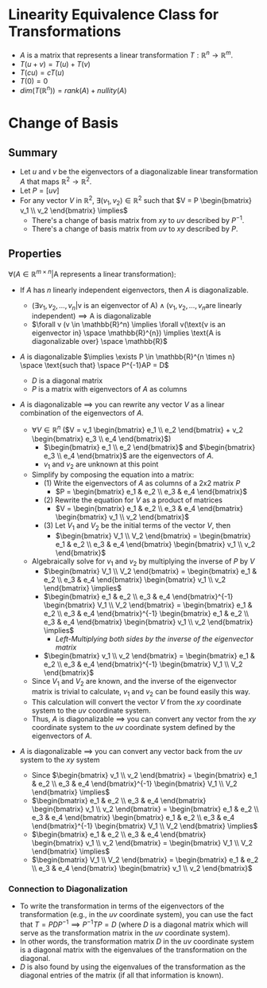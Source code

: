 

# Linearity Equivalence Class for Transformations

- $A$ is a matrix that represents a linear transformation $T: \mathbb{R}^n \rightarrow \mathbb{R}^m$.
- $T(u + v) = T(u) + T(v)$
- $T(cu) = cT(u)$
- $T(0) = 0$
- $dim(T(\mathbb{R}^n)) = rank(A) + nullity(A)$

# Change of Basis

## Summary

- Let $u$ and $v$ be the eigenvectors of a diagonalizable linear transformation $A$ that maps $\mathbb{R}^2 \rightarrow \mathbb{R}^2$.
- Let $P = [uv]$
- For any vector $V$ in $\mathbb{R}^2$, $\exists (v_1, v_2) \in \mathbb{R}^2$ such that $V = P \begin{bmatrix} v_1 \\ v_2 \end{bmatrix} \implies$
  - There's a change of basis matrix from $xy$ to $uv$ described by $P^{-1}$.
  - There's a change of basis matrix from $uv$ to $xy$ described by $P$.

## Properties

$\forall (A \in \mathbb{R}^{m \times n} | \text{A represents a linear transformation})$:
- If $A$ has $n$ linearly independent eigenvectors, then $A$ is diagonalizable.
  - $(\exists v_1, v_2, \ldots, v_n | \text{v is an eigenvector of A}) \land (v_1, v_2, \ldots, v_n \text{are linearly independent})  \implies \text{A is diagonalizable}$
  - $\forall v (v \in \mathbb{R}^n) \implies \forall v(\text{v is an eigenvector in} \space \mathbb{R}^{n}) \implies \text{A is diagonalizable over} \space \mathbb{R}$

- $A$ is diagonalizable $\implies \exists P \in \mathbb{R}^{n \times n} \space \text{such that} \space P^{-1}AP = D$
  - $D$ is a diagonal matrix
  - $P$ is a matrix with eigenvectors of $A$ as columns

- $A$ is diagonalizable $\implies$ you can rewrite any vector $V$ as a linear combination of the eigenvectors of $A$.
  - $\forall V \in \mathbb{R}^n$ ($V = v_1 \begin{bmatrix} e_1 \\ e_2 \end{bmatrix} + v_2 \begin{bmatrix} e_3 \\ e_4 \end{bmatrix}$)
    - $\begin{bmatrix} e_1 \\ e_2 \end{bmatrix}$ and $\begin{bmatrix} e_3 \\ e_4 \end{bmatrix}$ are the eigenvectors of $A$.
    - $v_1$ and $v_2$ are unknown at this point
  - Simplify by composing the equation into a matrix:
    - (1) Write the eigenvectors of $A$ as columns of a 2x2 matrix $P$
      - $P = \begin{bmatrix} e_1 & e_2 \\ e_3 & e_4 \end{bmatrix}$
    - (2) Rewrite the equation for $V$ as a product of matrices
      - $V = \begin{bmatrix} e_1 & e_2 \\ e_3 & e_4 \end{bmatrix} \begin{bmatrix} v_1 \\ v_2 \end{bmatrix}$
    - (3) Let $V_1$ and $V_2$ be the initial terms of the vector $V$, then
      - $\begin{bmatrix} V_1 \\ V_2 \end{bmatrix} = \begin{bmatrix} e_1 & e_2 \\ e_3 & e_4 \end{bmatrix} \begin{bmatrix} v_1 \\ v_2 \end{bmatrix}$
  - Algebraically solve for $v_1$ and $v_2$ by multiplying the inverse of $P$ by $V$
    - $\begin{bmatrix} V_1 \\ V_2 \end{bmatrix} = \begin{bmatrix} e_1 & e_2 \\ e_3 & e_4 \end{bmatrix} \begin{bmatrix} v_1 \\ v_2 \end{bmatrix} \implies$
    - $\begin{bmatrix} e_1 & e_2 \\ e_3 & e_4 \end{bmatrix}^{-1} \begin{bmatrix} V_1 \\ V_2 \end{bmatrix} = \begin{bmatrix} e_1 & e_2 \\ e_3 & e_4 \end{bmatrix}^{-1} \begin{bmatrix} e_1 & e_2 \\ e_3 & e_4 \end{bmatrix} \begin{bmatrix} v_1 \\ v_2 \end{bmatrix} \implies$
      - *Left-Multiplying both sides by the inverse of the eigenvector matrix*
    - $\begin{bmatrix} v_1 \\ v_2 \end{bmatrix} = \begin{bmatrix} e_1 & e_2 \\ e_3 & e_4 \end{bmatrix}^{-1} \begin{bmatrix} V_1 \\ V_2 \end{bmatrix}$
  - Since $V_1$ and $V_2$ are known, and the inverse of the eigenvector matrix is trivial to calculate, $v_1$ and $v_2$ can be found easily this way.
  - This calculation will convert the vector $V$ from the $xy$ coordinate system to the $uv$ coordinate system.
  - Thus, $A$ is diagonalizable $\implies$ you can convert any vector from the $xy$ coordinate system to the $uv$ coordinate system defined by the eigenvectors of $A$.

- $A$ is diagonalizable $\implies$ you can convert any vector back from the $uv$ system to the $xy$ system
  - Since $\begin{bmatrix} v_1 \\ v_2 \end{bmatrix} = \begin{bmatrix} e_1 & e_2 \\ e_3 & e_4 \end{bmatrix}^{-1} \begin{bmatrix} V_1 \\ V_2 \end{bmatrix} \implies$
  - $\begin{bmatrix} e_1 & e_2 \\ e_3 & e_4 \end{bmatrix} \begin{bmatrix} v_1 \\ v_2 \end{bmatrix} = \begin{bmatrix} e_1 & e_2 \\ e_3 & e_4 \end{bmatrix} \begin{bmatrix} e_1 & e_2 \\ e_3 & e_4 \end{bmatrix}^{-1} \begin{bmatrix} V_1 \\ V_2 \end{bmatrix} \implies$
  - $\begin{bmatrix} e_1 & e_2 \\ e_3 & e_4 \end{bmatrix} \begin{bmatrix} v_1 \\ v_2 \end{bmatrix} = \begin{bmatrix} V_1 \\ V_2 \end{bmatrix} \implies$
  - $\begin{bmatrix} V_1 \\ V_2 \end{bmatrix} = \begin{bmatrix} e_1 & e_2 \\ e_3 & e_4 \end{bmatrix} \begin{bmatrix} v_1 \\ v_2 \end{bmatrix}$

### Connection to Diagonalization

- To write the transformation in terms of the eigenvectors of the transformation (e.g., in the $uv$ coordinate system), you can use the fact that $T = PDP^{-1} \implies P^{-1}TP = D$ (where $D$ is a diagonal matrix which will serve as the transformation matrix in the $uv$ coordinate system).
- In other words, the transformation matrix $D$ in the $uv$ coordinate system is a diagonal matrix with the eigenvalues of the transformation on the diagonal.
- $D$ is also found by using the eigenvalues of the transformation as the diagonal entries of the matrix (if all that information is known).